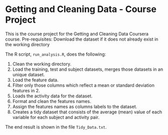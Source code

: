 # Getting and Cleaning Data - Course Project

This is the course project for the Getting and Cleaning Data Coursera course.
Pre-requisites:
Download the dataset if it does not already exist in the working directory

The R script, `run_analysis.R`, does the following:
1. Clean the working directory.
2. Load the training, test and subject datasets, merges those
   datasets in an unique dataset.
3. Load the feature data.
4. Filter only those columns which reflect a mean or standard deviation 
   features in 2.
5. Loads the activity data for the dataset.
6. Format and clean the features names.
6. Assign the features names as columns labels to the dataset.
7. Creates a tidy dataset that consists of the average (mean) value of each
   variable for each subject and activity pair.

The end result is shown in the file `Tidy_Data.txt`.
